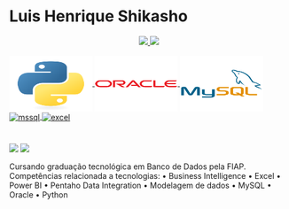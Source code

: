 # Luis Henrique Shikasho
<div align="center">
<a href="https://github.com/henrique819">
<img height="180em" src="https://github-readme-stats.vercel.app/api?username=henrique819&show_icons=true&theme=blue-green&include_all_commits=true&count_private=true"/>
<img height="180em" src="https://github-readme-stats.vercel.app/api/top-langs/?username=henrique819&theme=blue-green&include_all_commits=true&count_private=true"/>
</div>
<div style="display: inline_block"><br>
<img align="center" alt="python" height="100" width="150" src="https://raw.githubusercontent.com/devicons/devicon/master/icons/python/python-original.svg">
<img align="center" alt="oracle" height="100" width="150" src="https://raw.githubusercontent.com/devicons/devicon/master/icons/oracle/oracle-original.svg">
<img align="center" alt="mysql" height="100" width="150" src="https://raw.githubusercontent.com/devicons/devicon/master/icons/mysql/mysql-original-wordmark.svg">
<img align="center" alt="mssql" height="80" width="200" src="https://img.shields.io/badge/Microsoft_SQL_Server-CC2927?style=for-the-badge&logo=microsoft-sql-server&logoColor=white">
<img align="center" alt="excel" height="80" width="200" src="https://img.shields.io/badge/Microsoft_Excel-217346?style=for-the-badge&logo=microsoft-excel&logoColor=white">
</div>

#

<div> 
<a href="https://www.linkedin.com/in/luis-henrique-shikasho" target="_blank"><img src="https://img.shields.io/badge/-LinkedIn-%230077B5?style=for-the-badge&logo=linkedin&logoColor=white" target="_blank"></a> 
<a href = "mailto:henrique819@gmail.com"><img src="https://img.shields.io/badge/Gmail-D14836?style=for-the-badge&logo=gmail&logoColor=white" target="_blank"></a>
 
</div>
  
  
  
Cursando graduação tecnológica em Banco de Dados pela FIAP.
Competências relacionada a tecnologias:
• Business Intelligence
• Excel
• Power BI
• Pentaho Data Integration
• Modelagem de dados
• MySQL
• Oracle
• Python



<!--
**henrique819/henrique819** is a ✨ _special_ ✨ repository because its `README.md` (this file) appears on your GitHub profile.

Here are some ideas to get you started:

- 🔭 I’m currently working on ...
- 🌱 I’m currently learning ...
- 👯 I’m looking to collaborate on ...
- 🤔 I’m looking for help with ...
- 💬 Ask me about ...
- 📫 How to reach me: ...
- 😄 Pronouns: ...
- ⚡ Fun fact: ...


-->

